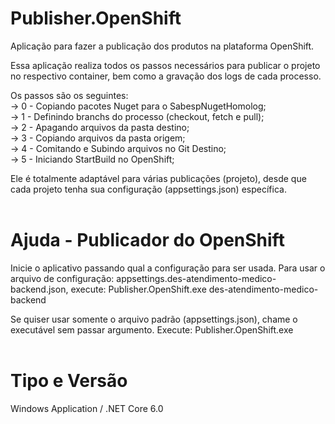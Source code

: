 # Publisher.OpenShift

Aplicação para fazer a publicação dos produtos na plataforma OpenShift.

Essa aplicação realiza todos os passos necessários para publicar o projeto no respectivo container, bem como a gravação dos logs de cada processo.

Os passos são os seguintes:<br>
-> 0 - Copiando pacotes Nuget para o SabespNugetHomolog;<br>
-> 1 - Definindo branchs do processo (checkout, fetch e pull);<br>
-> 2 - Apagando arquivos da pasta destino;<br>
-> 3 - Copiando arquivos da pasta origem;<br>
-> 4 - Comitando e Subindo arquivos no Git Destino;<br>
-> 5 - Iniciando StartBuild no OpenShift;

Ele é totalmente adaptável para várias publicações (projeto), desde que cada projeto tenha sua configuração (appsettings.json) específica.
<br><br>


# Ajuda - Publicador do OpenShift

Inicie o aplicativo passando qual a configuração para ser usada.
Para usar o arquivo de configuração: appsettings.des-atendimento-medico-backend.json, execute: Publisher.OpenShift.exe des-atendimento-medico-backend

Se quiser usar somente o arquivo padrão (appsettings.json), chame o executável sem passar argumento.
Execute: Publisher.OpenShift.exe
<br><br>


# Tipo e Versão

Windows Application / .NET Core 6.0
